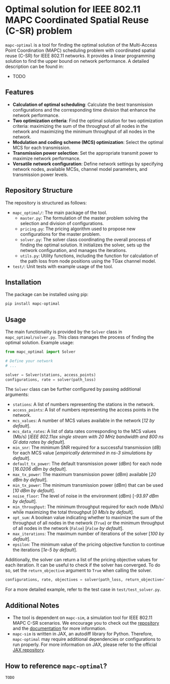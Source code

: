 # Optimal solution for IEEE 802.11 MAPC Coordinated Spatial Reuse (C-SR) problem

`mapc-optimal` is a tool for finding the optimal solution of the Multi-Access Point Coordination (MAPC) scheduling problem with coordinated spatial reuse (C-SR) for IEEE 802.11 networks. It provides a linear programming solution to find the upper bound on network performance. A detailed description can be found in:

- TODO

## Features

- **Calculation of optimal scheduling**: Calculate the best transmission configurations and the corresponding time division that enhance the network performance.
- **Two optimization criteria**: Find the optimal solution for two optimization criteria: maximizing the sum of the throughput of all nodes in the network and maximizing the minimum throughput of all nodes in the network.
- **Modulation and coding scheme (MCS) optimization**: Select the optimal MCS for each transmission.
- **Transmission power selection**: Set the appropriate transmit power to maximize network performance.
- **Versatile network configuration**: Define network settings by specifying network nodes, available MCSs, channel model parameters, and transmission power levels.

## Repository Structure

The repository is structured as follows:

- `mapc_optimal/`: The main package of the tool.
  - `master.py`: The formulation of the master problem solving the selection and division of configurations.
  - `pricing.py`: The pricing algorithm used to propose new configurations for the master problem.
  - `solver.py`: The solver class coordinating the overall process of finding the optimal solution. It initializes the solver, sets up the network configuration, and manages the iterations.
  - `utils.py`: Utility functions, including the function for calculation of the path loss from node positions using the TGax channel model.
- `test/`: Unit tests with example usage of the tool.

## Installation

The package can be installed using pip:

```bash
pip install mapc-optimal
```

## Usage

The main functionality is provided by the `Solver` class in `mapc_optimal/solver.py`. This class manages the process of finding the optimal solution. Example usage:

```python
from mapc_optimal import Solver

# Define your network
# ...

solver = Solver(stations, access_points)
configurations, rate = solver(path_loss)
```

The `Solver` class can be further configured by passing additional arguments:

- `stations`: A list of numbers representing the stations in the network.
- `access_points`: A list of numbers representing the access points in the network.
- `mcs_values`: A number of MCS values available in the network [*12 by default*].
- `mcs_data_rates`: A list of data rates corresponding to the MCS values (Mb/s) [*IEEE 802.11ax single stream with 20 MHz bandwidth and 800 ns GI data rates by default*].
- `min_snr`: The minimum SNR required for a successful transmission (dB) for each MCS value [*empirically determined in ns-3 simulations by default*].
- `default_tx_power`: The default transmission power (dBm) for each node [*16.0206 dBm by default*].
- `max_tx_power`: The maximum transmission power (dBm) available [*20 dBm by default*].
- `min_tx_power`: The minimum transmission power (dBm) that can be used [*10 dBm by default*].
- `noise_floor`: The level of noise in the environment (dBm) [*-93.97 dBm by default*].
- `min_throughput`: The minimum throughput required for each node (Mb/s) while maximizing the total throughput [*0 Mb/s by default*].
- `opt_sum`: A boolean value indicating whether to maximize the sum of the throughput of all nodes in the network (`True`) or the minimum throughput of all nodes in the network (`False`) [*`False` by default*].
- `max_iterations`: The maximum number of iterations of the solver [*100 by default*].
- `epsilon`: The minimum value of the pricing objective function to continue the iterations [*1e-5 by default*].

Additionally, the solver can return a list of the pricing objective values for each iteration. It can be useful to check if the solver has converged. To do so, set the `return_objective` argument to `True` when calling the solver.

```python
configurations, rate, objectives = solver(path_loss, return_objective=True)
```

For a more detailed example, refer to the test case in `test/test_solver.py`.

## Additional Notes

-   The tool is dependent on `mapc-sim`, a simulation tool for IEEE 802.11 MAPC C-SR scenarios. We encourage you to check out the [repository](https://github.com/ml4wifi-devs/mapc-sim) and the [documentation](...) for more information.
-   `mapc-sim` is written in JAX, an autodiff library for Python. Therefore, `mapc-optimal` may require additional dependencies or configurations to run properly. For more information on JAX, please refer to the official [JAX repository](https://jax.readthedocs.io/en/latest/).

## How to reference `mapc-optimal`?

```
TODO
```
